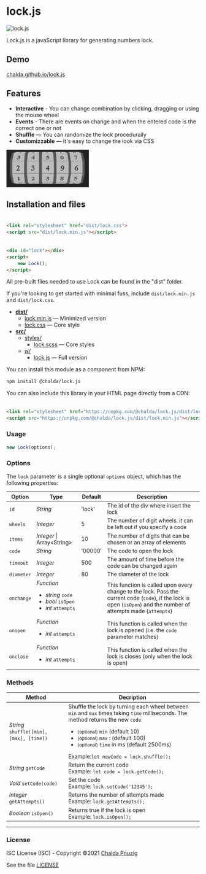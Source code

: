 # lock.js

<img alt="lock.js" src="https://chalda-pnuzig.github.io/lock.js/src/images/logo.svg" width="200" />

Lock.js is a javaScript library for generating numbers lock.

## Demo

[chalda.github.io/lock.js](https://chalda-pnuzig.github.io/lock.js)

## Features

- **Interactive** - You can change combination by clicking, dragging or using the mouse wheel
- **Events** - There are events on change and when the entered code is the correct one or not
- **Shuffle** — You can randomize the lock procedurally
- **Customizzable** — It's easy to change the look via CSS

![Lock.js](src/images/lock.webp)


## Installation and files

```html

<link rel="stylesheet" href="dist/lock.css">
<script src="dist/lock.min.js"></script>
```

```html

<div id="lock"></div>
<script>
	new Lock();
</script>
```

All pre-built files needed to use Lock can be found in the "dist" folder.

If you're looking to get started with minimal fuss, include `dist/lock.min.js`  and `dist/lock.css`.

- [**dist/**](dist)
    - [lock.min.js](dist/lock.min.js) — Minimized version
    - [lock.css](dist/lock.css) — Core style
- [**src/**](src)
    - [styles/](src)
        - [lock.scss](src/styles/lock.scss) — Core styles
    - [js/](src)
        - [lock.js](src/js/lock.js) — Full version

You can install this module as a component from NPM:

```bash
npm install @chalda/lock.js
```

You can also include this library in your HTML page directly from a CDN:

```html

<link rel="stylesheet" href="https://unpkg.com/@chalda/lock.js/dist/lock.css">
<script src="https://unpkg.com/@chalda/lock.js/dist/lock.min.js"></script>
```

### Usage

```js
new Lock(options);
```

### Options

The `lock` parameter is a single optional `options` object, which has the following properties:

| Option     | Type                                 | Default  | Description
|------------|--------------------------------------|----------|----------------
| `id`       | _String_                             | 'lock'   | The id of the div where insert the lock
| `wheels `  | _Integer_                            | 5        | The number of digit wheels. it can be left out if you specify a code
| `items`    | _Integer_ &#124; Array&lt;String&gt; | 10       | The number of digits that can be chosen or an array of elements
| `code `    | _String_                             | '00000'  | The code to open the lock
| `timeout`  | _Integer_                            | 500      | The amount of time before the code can be changed again
| `diameter` | _Integer_                            | 80      | The diameter of the lock
| `onchange` | _Function_ <ul><li>_string_ `code`</li><li> _bool_ `isOpen`</li><li>_int_ `attempts`</li></ul>| | This function is called upon every change to the lock. Pass the current code (`code`), if the lock is open (`isOpen`) and the number of attempts made (`attempts`)
| `onopen`   | _Function_ <ul><li>_int_ `attempts`</li></ul>   |          | This function is called when the lock is opened (i.e. the `code` parameter matches)
| `onclose`  | _Function_ <ul><li>_int_ `attempts`</li></ul>   |          |This function is called when the lock is closes (only when the lock is open)

### Methods

| Method                                   | Decription
|------------------------------------------|--------------------------
| _String_ `shuffle([min], [max], [time])` | Shuffle the lock by turning each wheel between `min` and `max` times taking `time`  milliseconds. The method returns the new `code`<ul><li><small>(optional)</small> `min` (default 10)</li><li><small>(optional)</small> `max` : (default 100)</li><li><small>(optional)</small> `time` in ms (default 2500ms)</li></ul>  Example:`let newCode = lock.shuffle();`
| _String_ `getCode`                       | Return the current code  <br>Example: ```let code = lock.getCode();```
| _Void_ `setCode(code)`                   | Set the code             <br>Example: ```lock.setCode('12345');```
| _Integer_ `getAttempts()`                 | Returns the number of attempts made <br>Example: ```lock.getAttempts();```
| _Boolean_ `isOpen()`                     | Returns true if the lock is open<br>Example: ```lock.isOpen();```

--------------------------------

### License

ISC License (ISC) - Copyright &copy;2021 [Chalda Pnuzig ](https://github.com/chalda-pnuzig/lock.js)

See the file [LICENSE](LICENSE)